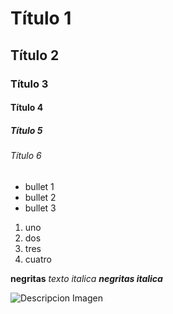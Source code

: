 # Título 1
## Título 2
### Título 3
#### Título 4
##### Título 5
###### Título 6

* bullet 1
* bullet 2
* bullet 3

1. uno
2. dos
3. tres
4. cuatro


**negritas**
_texto italica_
***negritas italica***

![Descripcion Imagen](https://fotografias.larazon.es/clipping/cmsimages02/2020/06/16/C9ABAD01-70A6-4D36-83FD-F4134F8F5A73/98.jpg?crop=1280,720,x0,y24&width=1900&height=1069&optimize=low&format=webply)
